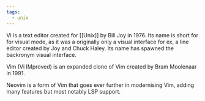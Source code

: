 ```yaml
---
tags:
  - unix
---
```


Vi is a text editor created for [[Unix]] by Bill Joy in 1976. Its name is short for for visual mode, as it was a originally only a visual interface for ex, a line editor created by Joy and Chuck Haley. Its name has spawned the backronym visual interface.

Vim (Vi IMproved) is an expanded clone of Vim created by Bram Moolenaar in 1991.

Neovim is a form of Vim that goes ever further in modernising Vim, adding many features but most notably LSP support.